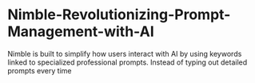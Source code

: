 # Nimble-Revolutionizing-Prompt-Management-with-AI
Nimble is built to simplify how users interact with AI by using keywords linked to specialized professional prompts. Instead of typing out detailed prompts every time
